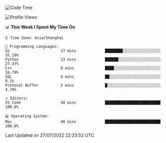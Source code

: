 <!--START_SECTION:waka-->
![Code Time](http://img.shields.io/badge/Code%20Time-0%20secs-blue)

![Profile Views](http://img.shields.io/badge/Profile%20Views-0-blue)

📊 **This Week I Spent My Time On** 

```text
⌚︎ Time Zone: Asia/Shanghai

💬 Programming Languages: 
Go                       17 mins             ████████░░░░░░░░░░░░░░░░░   35.19% 
Python                   13 mins             ██████░░░░░░░░░░░░░░░░░░░   27.37% 
C++                      8 mins              ████░░░░░░░░░░░░░░░░░░░░░   16.79% 
SQL                      4 mins              ██░░░░░░░░░░░░░░░░░░░░░░░   9.1% 
Protocol Buffer          2 mins              █░░░░░░░░░░░░░░░░░░░░░░░░   4.78%

🔥 Editors: 
VS Code                  48 mins             █████████████████████████   100.0%

💻 Operating System: 
Mac                      48 mins             █████████████████████████   100.0%

```


 Last Updated on 27/07/2022 22:23:52 UTC
<!--END_SECTION:waka-->